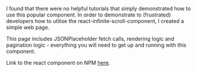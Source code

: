 I found that there were no helpful tutorials that simply demonstrated how to use this popular component. In order to demonstrate to (frustrated) developers how to utilise the react-infinite-scroll-component, I created a simple web page.

This page includes JSONPlaceholder fetch calls, rendering logic and pagination logic - everything you will need to get up and running with this component.

Link to the react component on NPM [here](https://www.npmjs.com/package/react-infinite-scroll-component).

